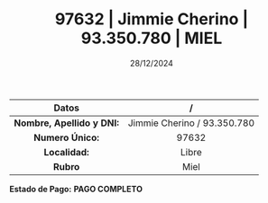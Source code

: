 ﻿---
title: 97632 | Jimmie Cherino | 93.350.780 | MIEL
date: 28/12/2024
draft: false
tags: ['libre', 'titular', 'miel']
---

|          **Datos**          |  /  |
|:---------------------------:|:---:|
| **Nombre, Apellido y DNI:** | Jimmie Cherino / 93.350.780 |
|      **Numero Único:**      | 97632 |
|        **Localidad:**       | Libre |
|          **Rubro**          | Miel |

**Estado de Pago:** **PAGO COMPLETO**
